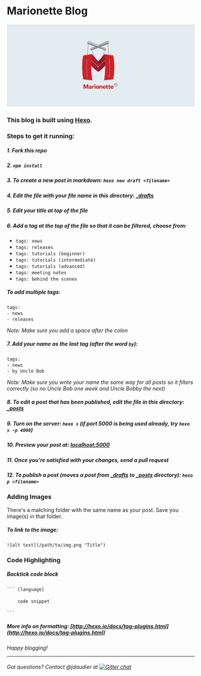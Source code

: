 # Marionette Blog
![screenshot](logo.png)

### This blog is built using [Hexo](http://hexo.io).

### Steps to get it running:

##### 1. Fork this repo

##### 2. `npm install`

##### 3. To create a new post in markdown: `hexo new draft <filename>`

##### 4. Edit the file with your file name in this directory: [\_drafts](https://github.com/marionettejs/blog/tree/master/source/_drafts)

##### 5. Edit your title at top of the file

##### 6. Add a tag at the top of the file so that it can be filtered, choose from:
* `tags: news`
* `tags: releases`
* `tags: tutorials (beginner)`
* `tags: tutorials (intermediate)`
* `tags: tutorials (advanced)`
* `tags: meeting notes`
* `tags: behind the scenes`

##### To add multiple tags:
    
    tags:
    - news
    - releases

*Note: Make sure you add a space after the colon*

##### 7. Add your name as the last tag (after the word `by`):
    tags:
    - news
    - by Uncle Bob
    

*Note: Make sure you write your name the same way for all posts so it filters correctly (so no Uncle Bob one week and Uncle Bobby the next)*


##### 8. To edit a post that has been **published**, edit the file in this directory: [\_posts](https://github.com/marionettejs/blog/tree/master/source/_posts)

##### 9. Turn on the server: `hexo s` (if port 5000 is being used already, try `hexo s -p 4000`)

##### 10. Preview your post at: [localhost:5000](http://localhost:5000)

##### 11. Once you're satisfied with your changes, send a pull request

##### 12. To publish a post (moves a post from [\_drafts](https://github.com/marionettejs/blog/tree/master/source/_drafts) to [\_posts](https://github.com/marionettejs/blog/tree/master/source/_posts) directory): `hexo p <filename>`

### Adding Images
There's a matching folder with the same name as your post. Save you image(s) in that folder.

##### To link to the image:

    ![alt text](/path/to/img.png "Title")

### Code Highlighting

##### Backtick code block

    ``` [language]

        code snippet

    ```

##### More info on formatting: [http://hexo.io/docs/tag-plugins.html](http://hexo.io/docs/tag-plugins.html)

*Happy blogging!*

***************************
###### Got questions? Contact @jdaudier at [![Gitter chat](https://badges.gitter.im/marionettejs/backbone.marionette.png)](https://gitter.im/marionettejs/backbone.marionette)
